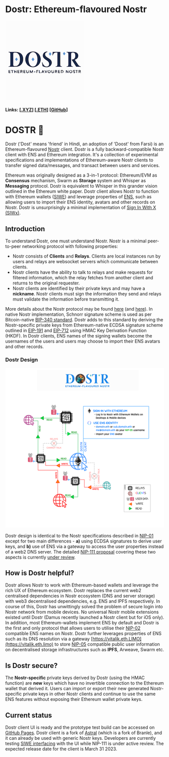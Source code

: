 # Dostr: Ethereum-flavoured Nostr
![Icon](https://raw.githubusercontent.com/dostr-eth/resources/main/graphics/icon_smol.png)
#### Links: [[.XYZ](https://dostr.xyz/)] [[.ETH](https://dostr.eth.limo/)] [[GitHub](https://github.com/dostr-eth)]

# DOSTR 📡

Dostr ('Dost' means 'friend' in Hindi, an adoption of 'Doost' from Farsi) is an Ethereum-flavoured [Nostr](https://github.com/nostr-protocol/nostr#readme) client. Dostr is a fully backward-compatible Nostr client with ENS and Ethereum integration. It's a collection of experimental specifications and implementations of Ethereum-aware Nostr clients to transfer signed data/messages, and transact between users and services.

Ethereum was originally designed as a 3-in-1 protocol: Ethereum/EVM as **Consensus** mechanism, Swarm as **Storage** system and Whisper as **Messaging** protocol. Dostr is equivalent to Whisper in this grander vision outlined in the Ethereum white paper. Dostr client allows Nostr to function with Ethereum wallets ([SIWE](https://login.xyz/)) and leverage properties of [ENS](https://docs.ens.domains/), such as allowing users to import their ENS identity, avatars and other records on Nostr. Dostr is unsurprisingly a minimal implementation of [Sign In With X (SIWx)](https://chainagnostic.org/CAIPs/caip-122).

## Introduction

To understand Dostr, one must understand Nostr. Nostr is a minimal peer-to-peer networking protocol with following properties:

- Nostr consists of **Clients**  and **Relays**. Clients are local instances run by users and relays are websocket servers which communicate between clients.
- Nostr clients have the ability to talk to relays and make requests for filtered information, which the relay fetches from another client and returns to the original requester.
- Nostr clients are identified by their private keys and may have a **nickname**. Nostr clients must sign the information they send and relays must validate the information before transmitting it.

More details about the Nostr protocol may be found [here](https://github.com/rajarshimaitra/rust-nostr/blob/main/VISION.md) (and [here](https://github.com/nostr-protocol/nips)). In native Nostr implementation, Schnorr signature scheme is used as per Bitcoin-native [BIP-340 standard](https://github.com/bitcoin/bips/blob/master/bip-0340.mediawiki#design). Dostr adds to this standard by deriving the Nostr-specific private keys from Ethereum-native ECDSA signature scheme outlined in [EIP-191](https://eips.ethereum.org/EIPS/eip-191) and [EIP-712](https://eips.ethereum.org/EIPS/eip-712) using HMAC Key Derivation Function (HKDF). In Dostr clients, ENS names of the signing wallets become the usernames of the users and users may choose to import their ENS avatars and other records.

### Dostr Design

![](https://raw.githubusercontent.com/dostr-eth/resources/main/graphics/dostr.png)

Dostr design is identical to the Nostr specifications described in [NIP-01](https://github.com/nostr-protocol/nips/blob/master/01.md) except for two main differences - **a)** using ECDSA signatures to derive user keys, and **b)** use of ENS via a gateway to access the user properties instead of a web2 DNS server. The detailed [NIP-111 proposal](https://github.com/dostr-eth/nips/blob/ethkeygen/111.md) covering these two aspects is currently [under review](https://github.com/nostr-protocol/nips/pull/268).

## How is Dostr helpful?

Dostr allows Nostr to work with Ethereum-based wallets and leverage the rich UX of Ethereum ecosystem. Dostr replaces the current web2 centralised dependencies in Nostr ecosystem (DNS and server storage) with web3 decentralised dependencies, e.g. ENS and IPFS respectively. In course of this, Dostr has unwittingly solved the problem of secure login into Nostr network from mobile devices. No universal Nostr mobile extensions existed until Dostr (Damus recently launched a Nostr client but for iOS only). In addition, most Ethereum-wallets implement ENS by default and Dostr is the first and only protocol that allows users to utilise their [NIP-02](https://github.com/nostr-protocol/nips/blob/master/02.md) compatible ENS names on Nostr. Dostr further leverages properties of ENS such as its DNS resolution via a gateway [https://vitalik.eth.LIMO](https://vitalik.eth.limo) to store [NIP-05](https://github.com/nostr-protocol/nips/blob/master/05.md) compatible public user information on decentralised storage infrastructures such as **IPFS**, Arweave, Swarm etc.

## Is Dostr secure?

The **Nostr-specific** private keys derived by Dostr (using the HMAC function) are **new** keys which have no invertible connection to the Ethereum wallet that derived it. Users can import or export their new generated Nostr-specific private keys in other Nostr clients and continue to use the same ENS features without exposing their Ethereum wallet private keys.

## Current status

Dostr client UI is ready and the prototype test build can be accessed on [GitHub Pages](https://dostr-eth.github.io/homepage/). Dostr client is a fork of [Astral](https://astral.ninja/) (which is a fork of Branle), and it can already be used with generic Nostr keys. Developers are currently testing [SIWE interfacing](https://github.com/dostr-eth/nips/blob/ethkeygen/111.md) with the UI while NIP-111 is under active review. The expected release date for the client is March 31 2023.

